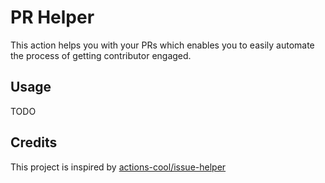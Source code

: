 # PR Helper

This action helps you with your PRs which enables you to easily automate the process of getting contributor engaged.

## Usage

TODO


## Credits

This project is inspired by [actions-cool/issue-helper](https://github.com/actions-cool/issues-helper)
